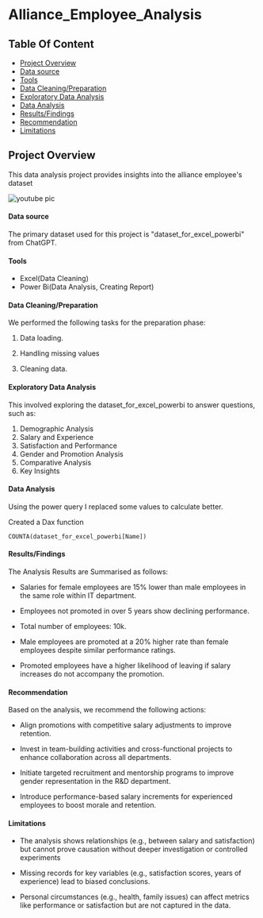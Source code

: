 # Alliance_Employee_Analysis

## Table Of Content
- [Project Overview](#project-overview)
- [Data source](#data-source)
- [Tools](#tools)
- [Data Cleaning/Preparation](#data-cleaning/preparation)
- [Exploratory Data Analysis](#exploratory-data-analysis)
- [Data Analysis](#data-analysis)
- [Results/Findings](#results/findings)
- [Recommendation](#recommendation)
- [Limitations](#limitations)
  
## Project Overview
This data analysis project provides insights into the alliance employee's dataset 


![youtube pic](https://github.com/user-attachments/assets/cda4c954-b19d-4ee2-bd28-3df2281b8bd2)


#### Data source
The primary dataset used for this project is "dataset_for_excel_powerbi" from ChatGPT.

#### Tools
- Excel(Data Cleaning)
- Power Bi(Data Analysis, Creating Report)

#### Data Cleaning/Preparation
We performed the following tasks for the preparation phase:

1. Data loading.

2. Handling missing values

3. Cleaning data.

#### Exploratory Data Analysis

This involved exploring the dataset_for_excel_powerbi to answer questions, such as:
1. Demographic Analysis
2. Salary and Experience
3. Satisfaction and Performance
4. Gender and Promotion Analysis
5. Comparative Analysis
6. Key Insights



#### Data Analysis
Using the power query I replaced some values to calculate better.

Created a Dax function
```powerbi
COUNTA(dataset_for_excel_powerbi[Name])
```

#### Results/Findings

The Analysis Results are Summarised as follows:

- Salaries for female employees are 15% lower than male employees in the same role within IT department.

- Employees not promoted in over 5 years show declining performance.

- Total number of employees: 10k.

- Male employees are promoted at a 20% higher rate than female employees despite similar performance ratings.

-  Promoted employees have a higher likelihood of leaving if salary increases do not accompany the promotion.
  

#### Recommendation

Based on the analysis, we recommend the following actions:

- Align promotions with competitive salary adjustments to improve retention.

- Invest in team-building activities and cross-functional projects to enhance collaboration across all departments.

- Initiate targeted recruitment and mentorship programs to improve gender representation in the R&D department.

- Introduce performance-based salary increments for experienced employees to boost morale and retention.

#### Limitations

- The analysis shows relationships (e.g., between salary and satisfaction) but cannot prove causation without deeper investigation or controlled experiments

- Missing records for key variables (e.g., satisfaction scores, years of experience) lead to biased conclusions.

- Personal circumstances (e.g., health, family issues) can affect metrics like performance or satisfaction but are not captured in the data.



